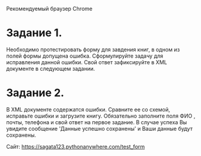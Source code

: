 Рекомендуемый браузер Chrome

# Задание 1.
Необходимо протестировать форму для завдения книг, в одном из полей формы допущена ошибка. Сформулируйте задачу для исправления данной ошибки. Свой ответ зафиксируйте в XML документе в следующем задании.

# Задание 2.
В XML документе содержатся ошибки. Сравните ее со схемой, исправьте ошибки и загрузите книгу.  Обязательно заполните поля ФИО , почты, телефона и свой ответ на первое задание. В случае успеха Вы увидите сообщение 'Данные успешно сохранены' и Ваши данные будут сохранены.


Cайт: https://sagata123.pythonanywhere.com/test_form
